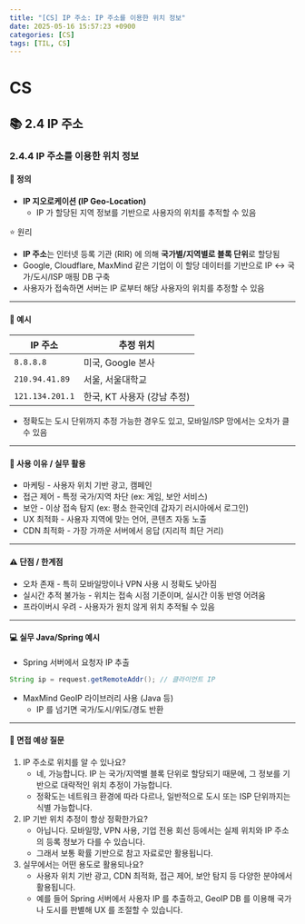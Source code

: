 ```yaml
---
title: "[CS] IP 주소: IP 주소를 이용한 위치 정보"
date: 2025-05-16 15:57:23 +0900
categories: [CS]
tags: [TIL, CS]
---
```

# CS
## 📚 2.4 IP 주소

### 2.4.4 IP 주소를 이용한 위치 정보

#### 📘 정의
- **IP 지오로케이션 (IP Geo-Location)**
  - IP 가 할당된 지역 정보를 기반으로 사용자의 위치를 추적할 수 있음

⭐️ 원리
- **IP 주소**는 인터넷 등록 기관 (RIR) 에 의해 **국가별/지역별로 블록 단위**로 할당됨
- Google, Cloudflare, MaxMind 같은 기업이 이 할당 데이터를 기반으로 IP <-> 국가/도시/ISP 매핑 DB 구축
- 사용자가 접속하면 서버는 IP 로부터 해당 사용자의 위치를 추정할 수 있음

---

#### 📌 예시

| IP 주소         | 추정 위치              |
|---------------|--------------------|
| `8.8.8.8`       | 미국, Google 본사      |
| `210.94.41.89`  | 서울, 서울대학교          |
| `121.134.201.1` | 한국, KT 사용자 (강남 추정) |

- 정확도는 도시 단위까지 추정 가능한 경우도 있고, 모바일/ISP 망에서는 오차가 클 수 있음


---

#### 🎯 사용 이유 / 실무 활용

- 마케팅 - 사용자 위치 기반 광고, 캠페인
- 접근 제어 - 특정 국가/지역 차단 (ex: 게임, 보안 서비스)
- 보안 - 이상 접속 탐지 (ex: 평소 한국인데 갑자기 러시아에서 로그인)
- UX 최적화 - 사용자 지역에 맞는 언어, 콘텐츠 자동 노출
- CDN 최적화 - 가장 가까운 서버에서 응답 (지리적 최단 거리)


---

#### ⚠️ 단점 / 한계점
- 오차 존재 - 특히 모바일망이나 VPN 사용 시 정확도 낮아짐
- 실시간 추적 불가능 - 위치는 접속 시점 기준이며, 실시간 이동 반영 어려움
- 프라이버시 우려 - 사용자가 원치 않게 위치 추적될 수 있음

---

#### 💻 실무 Java/Spring 예시
- Spring 서버에서 요청자 IP 추출

```java
String ip = request.getRemoteAddr(); // 클라이언트 IP
```
- MaxMind GeoIP 라이브러리 사용 (Java 등)
  - IP 를 넘기면 국가/도시/위도/경도 반환

---

#### 🎤 면접 예상 질문
1. IP 주소로 위치를 알 수 있나요?
   - 네, 가능합니다. IP 는 국가/지역별 블록 단위로 할당되기 때문에, 그 정보를 기반으로 대략적인 위치 추정이 가능합니다.
   - 정확도는 네트워크 환경에 따라 다르나, 일반적으로 도시 또는 ISP 단위까지는 식별 가능합니다.
2. IP 기반 위치 추정이 항상 정확한가요?
   - 아닙니다. 모바일망, VPN 사용, 기업 전용 회선 등에서는 실제 위치와 IP 주소의 등록 정보가 다를 수 있습니다.
   - 그래서 보통 확률 기반으로 참고 자료로만 활용됩니다.
3. 실무에서는 어떤 용도로 활용되나요?
   - 사용자 위치 기반 광고, CDN 최적화, 접근 제어, 보안 탐지 등 다양한 분야에서 활용됩니다.
   - 예를 들어 Spring 서버에서 사용자 IP 를 추출하고, GeoIP DB 를 이용해 국가나 도시를 판별해 UX 를 조절할 수 있습니다.
